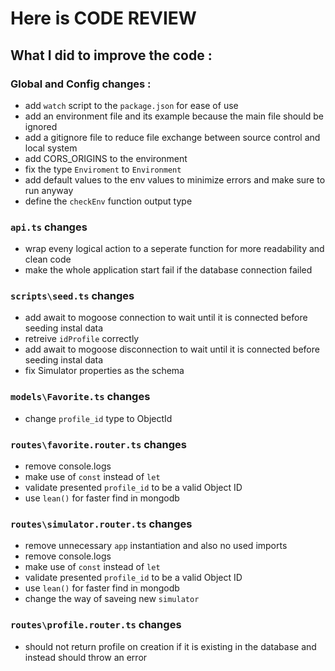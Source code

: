 # Here is CODE REVIEW

## What I did to improve the code :
### Global and Config changes :
- add `watch` script to the `package.json` for ease of use
- add an environment file and its example because the main file should be ignored
- add a gitignore file to reduce file exchange between source control and local system
- add CORS_ORIGINS to the environment
- fix the type `Enviroment` to `Environment`
- add default values to the env values to minimize errors and make sure to run anyway
- define the `checkEnv` function output type

### `api.ts` changes
- wrap eveny logical action to a seperate function for more readability and clean code
- make the whole application start fail if the database connection failed

### `scripts\seed.ts` changes
- add await to mogoose connection to wait until it is connected before seeding instal data
- retreive `idProfile` correctly
- add await to mogoose disconnection to wait until it is connected before seeding instal data
- fix Simulator properties as the schema

### `models\Favorite.ts` changes
- change `profile_id` type to ObjectId

### `routes\favorite.router.ts` changes
- remove console.logs
- make use of `const` instead of `let`
- validate presented `profile_id` to be a valid Object ID
- use `lean()` for faster find in mongodb

### `routes\simulator.router.ts` changes
- remove unnecessary `app` instantiation and also no used imports
- remove console.logs
- make use of `const` instead of `let`
- validate presented `profile_id` to be a valid Object ID
- use `lean()` for faster find in mongodb
- change the way of saveing new `simulator`

### `routes\profile.router.ts` changes
- should not return profile on creation if it is existing in the database and instead should throw an error